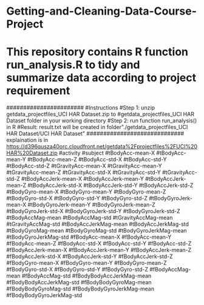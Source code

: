 # Getting-and-Cleaning-Data-Course-Project
# This repository contains R function run_analysis.R to tidy and summarize data according to project requirement
#######################
#Instructions
#Step 1: unzip getdata_projectfiles_UCI HAR Dataset.zip to 
#getdata_projectfiles_UCI HAR Dataset folder in your working directory
#Step 2: run function run_analysis() in R
#Result: result.txt will be created in folder"./getdata_projectfiles_UCI HAR Dataset/UCI HAR Dataset"
############################# explaination is in https://d396qusza40orc.cloudfront.net/getdata%2Fprojectfiles%2FUCI%20HAR%20Dataset.zip 
#activity
#subject
#tBodyAcc-mean-X
#tBodyAcc-mean-Y
#tBodyAcc-mean-Z
#tBodyAcc-std-X
#tBodyAcc-std-Y
#tBodyAcc-std-Z
#tGravityAcc-mean-X
#tGravityAcc-mean-Y
#tGravityAcc-mean-Z
#tGravityAcc-std-X
#tGravityAcc-std-Y
#tGravityAcc-std-Z
#tBodyAccJerk-mean-X
#tBodyAccJerk-mean-Y
#tBodyAccJerk-mean-Z
#tBodyAccJerk-std-X
#tBodyAccJerk-std-Y
#tBodyAccJerk-std-Z
#tBodyGyro-mean-X
#tBodyGyro-mean-Y
#tBodyGyro-mean-Z
#tBodyGyro-std-X
#tBodyGyro-std-Y
#tBodyGyro-std-Z
#tBodyGyroJerk-mean-X
#tBodyGyroJerk-mean-Y
#tBodyGyroJerk-mean-Z
#tBodyGyroJerk-std-X
#tBodyGyroJerk-std-Y
#tBodyGyroJerk-std-Z
#tBodyAccMag-mean
#tBodyAccMag-std
#tGravityAccMag-mean
#tGravityAccMag-std
#tBodyAccJerkMag-mean
#tBodyAccJerkMag-std
#tBodyGyroMag-mean
#tBodyGyroMag-std
#tBodyGyroJerkMag-mean
#tBodyGyroJerkMag-std
#fBodyAcc-mean-X
#fBodyAcc-mean-Y
#fBodyAcc-mean-Z
#fBodyAcc-std-X
#fBodyAcc-std-Y
#fBodyAcc-std-Z
#fBodyAccJerk-mean-X
#fBodyAccJerk-mean-Y
#fBodyAccJerk-mean-Z
#fBodyAccJerk-std-X
#fBodyAccJerk-std-Y
#fBodyAccJerk-std-Z
#fBodyGyro-mean-X
#fBodyGyro-mean-Y
#fBodyGyro-mean-Z
#fBodyGyro-std-X
#fBodyGyro-std-Y
#fBodyGyro-std-Z
#fBodyAccMag-mean
#fBodyAccMag-std
#fBodyBodyAccJerkMag-mean
#fBodyBodyAccJerkMag-std
#fBodyBodyGyroMag-mean
#fBodyBodyGyroMag-std
#fBodyBodyGyroJerkMag-mean
#fBodyBodyGyroJerkMag-std

